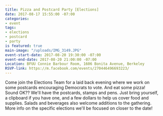 ```yaml
---
title: Pizza and Postcard Party [Elections]
date: 2017-08-17 15:55:00 -07:00
categories:
- event
tags:
- elections
- postcard
- party
is featured: true
main-image: "/uploads/IMG_3149.JPG"
event-start-date: 2017-08-20 19:30:00 -07:00
event-end-date: 2017-08-20 21:00:00 -07:00
Location: BFUU Connie Barbour Room, 1606 Bonita Avenue, Berkeley
RSVP-link: https://m.facebook.com/events/270446496693223/
---
```


Come join the Elections Team for a laid back evening where we work on some postcards encouraging Democrats to vote. And eat some pizza! Sound OK?? 
We'll have the postcards, stamps and pens. Just bring yourself, a clipboard if you have one, and a few dollars to help us cover food and supplies. Salads and beverages also welcome additions to the gathering.
More info on the specific elections we'll be focused on closer to the date!